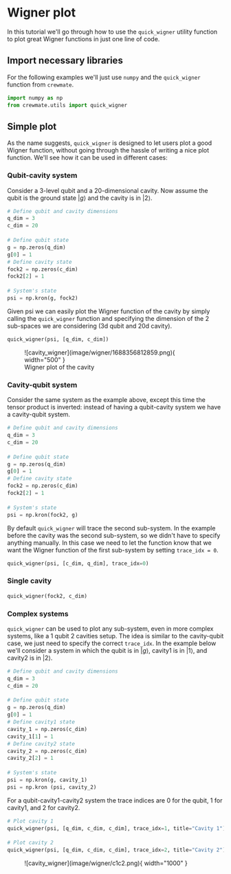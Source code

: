 # Wigner plot

In this tutorial we'll go through how to use the `quick_wigner` utility function to plot great Wigner functions in just one line of code.

## Import necessary libraries

For the following examples we'll just use `numpy` and the `quick_wigner` function from `crewmate`.

```python
import numpy as np
from crewmate.utils import quick_wigner
```

## Simple plot

As the name suggests, `quick_wigner` is designed to let users plot a good Wigner function, without going through the hassle of writing a nice plot function. We'll see how it can be used in different cases:

### Qubit-cavity system

Consider a 3-level qubit and a 20-dimensional cavity. Now assume the qubit is the ground state $|g\rangle$ and the cavity is in $|2\rangle$.

```python
# Define qubit and cavity dimensions
q_dim = 3
c_dim = 20

# Define qubit state
g = np.zeros(q_dim)
g[0] = 1
# Define cavity state
fock2 = np.zeros(c_dim)
fock2[2] = 1

# System's state
psi = np.kron(g, fock2)
```

Given psi we can easily plot the Wigner function of the cavity by simply calling the `quick_wigner` function and specifying the dimension of the 2 sub-spaces we are considering (3d qubit and 20d cavity).

```python
quick_wigner(psi, [q_dim, c_dim])
```

<figure markdown>
  ![cavity_wigner](image/wigner/1688356812859.png){ width="500" }
  <figcaption>Wigner plot of the cavity</figcaption>
</figure>

### Cavity-qubit system
Consider the same system as the example above, except this time the tensor product is inverted: instead of having a qubit-cavity system we have a cavity-qubit system.

```python
# Define qubit and cavity dimensions
q_dim = 3
c_dim = 20

# Define qubit state
g = np.zeros(q_dim)
g[0] = 1
# Define cavity state
fock2 = np.zeros(c_dim)
fock2[2] = 1

# System's state
psi = np.kron(fock2, g)
```

By default `quick_wigner` will trace the second sub-system. In the example before the cavity was the second sub-system, so we didn't have to specify anything manually. In this case we need to let the function know that we want the Wigner function of the first sub-system by setting `trace_idx = 0`.

```python
quick_wigner(psi, [c_dim, q_dim], trace_idx=0)
```

### Single cavity
```python
quick_wigner(fock2, c_dim)
```

### Complex systems
`quick_wigner` can be used to plot any sub-system, even in more complex systems, like a 1 qubit 2 cavities setup. The idea is similar to the cavity-qubit case, we just need to specify the correct `trace_idx`. In the example below we'll consider a system in which the qubit is in $|g\rangle$, cavity1 is in $|1\rangle$, and cavity2 is in $|2\rangle$.

```python
# Define qubit and cavity dimensions
q_dim = 3
c_dim = 20

# Define qubit state
g = np.zeros(q_dim)
g[0] = 1
# Define cavity1 state
cavity_1 = np.zeros(c_dim)
cavity_1[1] = 1
# Define cavity2 state
cavity_2 = np.zeros(c_dim)
cavity_2[2] = 1

# System's state
psi = np.kron(g, cavity_1)
psi = np.kron (psi, cavity_2)
```

For a qubit-cavity1-cavity2 system the trace indices are 0 for the qubit, 1 for cavity1, and 2 for cavity2.
```python
# Plot cavity 1
quick_wigner(psi, [q_dim, c_dim, c_dim], trace_idx=1, title="Cavity 1")

# Plot cavity 2
quick_wigner(psi, [q_dim, c_dim, c_dim], trace_idx=2, title="Cavity 2")
```
<figure markdown>
  ![cavity_wigner](image/wigner/c1c2.png){ width="1000" }
</figure>